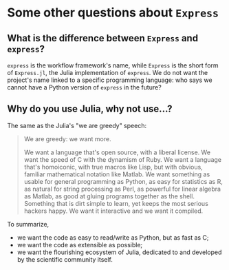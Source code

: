 # Some other questions about `Express`

## What is the difference between `Express` and `express`?

`express` is the workflow framework's name, while `Express` is the short form of
`Express.jl`, the Julia implementation of `express`. We do not want the project's name
linked to a specific programming language: who says we cannot have a Python version of
`express` in the future?

## Why do you use Julia, why not use...?

The same as the Julia's "we are greedy" speech:

> We are greedy: we want more.
>
> We want a language that's open source, with a liberal license. We want the speed of C with
> the dynamism of Ruby. We want a language that's homoiconic, with true macros like Lisp,
> but with obvious, familiar mathematical notation like Matlab. We want something as usable
> for general programming as Python, as easy for statistics as R, as natural for string
> processing as Perl, as powerful for linear algebra as Matlab, as good at gluing programs
> together as the shell. Something that is dirt simple to learn, yet keeps the most serious
> hackers happy. We want it interactive and we want it compiled.

To summarize,
- we want the code as easy to read/write as Python, but as fast as C;
- we want the code as extensible as possible;
- we want the flourishing ecosystem of Julia, dedicated to and developed by the scientific community itself.

